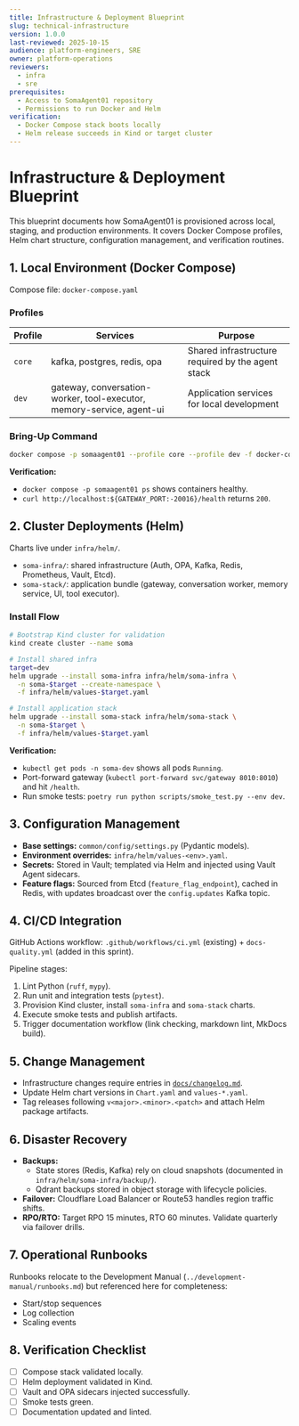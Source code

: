 ```yaml
---
title: Infrastructure & Deployment Blueprint
slug: technical-infrastructure
version: 1.0.0
last-reviewed: 2025-10-15
audience: platform-engineers, SRE
owner: platform-operations
reviewers:
  - infra
  - sre
prerequisites:
  - Access to SomaAgent01 repository
  - Permissions to run Docker and Helm
verification:
  - Docker Compose stack boots locally
  - Helm release succeeds in Kind or target cluster
---
```


# Infrastructure & Deployment Blueprint

This blueprint documents how SomaAgent01 is provisioned across local, staging, and production environments. It covers Docker Compose profiles, Helm chart structure, configuration management, and verification routines.

## 1. Local Environment (Docker Compose)

Compose file: `docker-compose.yaml`

### Profiles

| Profile | Services | Purpose |
| ------- | -------- | ------- |
| `core` | kafka, postgres, redis, opa | Shared infrastructure required by the agent stack |
| `dev` | gateway, conversation-worker, tool-executor, memory-service, agent-ui | Application services for local development |

### Bring-Up Command

```bash
docker compose -p somaagent01 --profile core --profile dev -f docker-compose.yaml up -d --build
```

**Verification:**
- `docker compose -p somaagent01 ps` shows containers healthy.
- `curl http://localhost:${GATEWAY_PORT:-20016}/health` returns `200`.

## 2. Cluster Deployments (Helm)

Charts live under `infra/helm/`.

- `soma-infra/`: shared infrastructure (Auth, OPA, Kafka, Redis, Prometheus, Vault, Etcd).
- `soma-stack/`: application bundle (gateway, conversation worker, memory service, UI, tool executor).

### Install Flow

```bash
# Bootstrap Kind cluster for validation
kind create cluster --name soma

# Install shared infra
target=dev
helm upgrade --install soma-infra infra/helm/soma-infra \
  -n soma-$target --create-namespace \
  -f infra/helm/values-$target.yaml

# Install application stack
helm upgrade --install soma-stack infra/helm/soma-stack \
  -n soma-$target \
  -f infra/helm/values-$target.yaml
```

**Verification:**
- `kubectl get pods -n soma-dev` shows all pods `Running`.
- Port-forward gateway (`kubectl port-forward svc/gateway 8010:8010`) and hit `/health`.
- Run smoke tests: `poetry run python scripts/smoke_test.py --env dev`.

## 3. Configuration Management

- **Base settings:** `common/config/settings.py` (Pydantic models).
- **Environment overrides:** `infra/helm/values-<env>.yaml`.
- **Secrets:** Stored in Vault; templated via Helm and injected using Vault Agent sidecars.
- **Feature flags:** Sourced from Etcd (`feature_flag_endpoint`), cached in Redis, with updates broadcast over the `config.updates` Kafka topic.

## 4. CI/CD Integration

GitHub Actions workflow: `.github/workflows/ci.yml` (existing) + `docs-quality.yml` (added in this sprint).

Pipeline stages:
1. Lint Python (`ruff`, `mypy`).
2. Run unit and integration tests (`pytest`).
3. Provision Kind cluster, install `soma-infra` and `soma-stack` charts.
4. Execute smoke tests and publish artifacts.
5. Trigger documentation workflow (link checking, markdown lint, MkDocs build).

## 5. Change Management

- Infrastructure changes require entries in [`docs/changelog.md`](../changelog.md).
- Update Helm chart versions in `Chart.yaml` and `values-*.yaml`.
- Tag releases following `v<major>.<minor>.<patch>` and attach Helm package artifacts.

## 6. Disaster Recovery

- **Backups:**
  - State stores (Redis, Kafka) rely on cloud snapshots (documented in `infra/helm/soma-infra/backup/`).
  - Qdrant backups stored in object storage with lifecycle policies.
- **Failover:** Cloudflare Load Balancer or Route53 handles region traffic shifts.
- **RPO/RTO:** Target RPO 15 minutes, RTO 60 minutes. Validate quarterly via failover drills.

## 7. Operational Runbooks

Runbooks relocate to the Development Manual (`../development-manual/runbooks.md`) but referenced here for completeness:

- Start/stop sequences
- Log collection
- Scaling events

## 8. Verification Checklist

- [ ] Compose stack validated locally.
- [ ] Helm deployment validated in Kind.
- [ ] Vault and OPA sidecars injected successfully.
- [ ] Smoke tests green.
- [ ] Documentation updated and linted.
